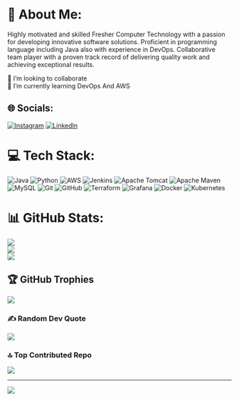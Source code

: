 
# 💫 About Me:
Highly motivated and skilled Fresher Computer Technology with a passion for developing innovative 
software solutions. Proficient in programming language including Java also with experience in DevOps. 
Collaborative team player with a proven track record of delivering quality work and achieving 
exceptional results. 

👯 I’m looking to collaborate <br>🌱
I’m currently learning DevOps And AWS<br>


## 🌐 Socials:
[![Instagram](https://img.shields.io/badge/Instagram-%23E4405F.svg?logo=Instagram&logoColor=white)](https://instagram.com/_rajat_gerwal_) [![LinkedIn](https://img.shields.io/badge/LinkedIn-%230077B5.svg?logo=linkedin&logoColor=white)](https://www.linkedin.com/in/rajat-gerwal-a229a7286) 

# 💻 Tech Stack:
![Java](https://img.shields.io/badge/java-%23ED8B00.svg?style=for-the-badge&logo=openjdk&logoColor=white) ![Python](https://img.shields.io/badge/python-3670A0?style=for-the-badge&logo=python&logoColor=ffdd54) ![AWS](https://img.shields.io/badge/AWS-%23FF9900.svg?style=for-the-badge&logo=amazon-aws&logoColor=white) ![Jenkins](https://img.shields.io/badge/jenkins-%232C5263.svg?style=for-the-badge&logo=jenkins&logoColor=white) ![Apache Tomcat](https://img.shields.io/badge/apache%20tomcat-%23F8DC75.svg?style=for-the-badge&logo=apache-tomcat&logoColor=black) ![Apache Maven](https://img.shields.io/badge/Apache%20Maven-C71A36?style=for-the-badge&logo=Apache%20Maven&logoColor=white) ![MySQL](https://img.shields.io/badge/mysql-4479A1.svg?style=for-the-badge&logo=mysql&logoColor=white) ![Git](https://img.shields.io/badge/git-%23F05033.svg?style=for-the-badge&logo=git&logoColor=white) ![GitHub](https://img.shields.io/badge/github-%23121011.svg?style=for-the-badge&logo=github&logoColor=white) ![Terraform](https://img.shields.io/badge/terraform-%235835CC.svg?style=for-the-badge&logo=terraform&logoColor=white) ![Grafana](https://img.shields.io/badge/grafana-%23F46800.svg?style=for-the-badge&logo=grafana&logoColor=white) ![Docker](https://img.shields.io/badge/docker-%230db7ed.svg?style=for-the-badge&logo=docker&logoColor=white) ![Kubernetes](https://img.shields.io/badge/kubernetes-%23326ce5.svg?style=for-the-badge&logo=kubernetes&logoColor=white)
# 📊 GitHub Stats:
![](https://github-readme-stats.vercel.app/api?username=rajat78327333&theme=blueberry&hide_border=false&include_all_commits=false&count_private=false)<br/>
![](https://github-readme-streak-stats.herokuapp.com/?user=rajat78327333&theme=blueberry&hide_border=false)<br/>
![](https://github-readme-stats.vercel.app/api/top-langs/?username=rajat78327333&theme=blueberry&hide_border=false&include_all_commits=false&count_private=false&layout=compact)

## 🏆 GitHub Trophies
![](https://github-profile-trophy.vercel.app/?username=rajat78327333&theme=swift&no-frame=true&no-bg=false&margin-w=4)

### ✍️ Random Dev Quote
![](https://quotes-github-readme.vercel.app/api?type=horizontal&theme=radical)

### 🔝 Top Contributed Repo
![](https://github-contributor-stats.vercel.app/api?username=rajat78327333&limit=5&theme=discord_old_blurple&combine_all_yearly_contributions=true)

---
[![](https://visitcount.itsvg.in/api?id=rajat78327333&icon=0&color=0)](https://visitcount.itsvg.in)

<!-- Proudly created with GPRM ( https://gprm.itsvg.in ) -->
